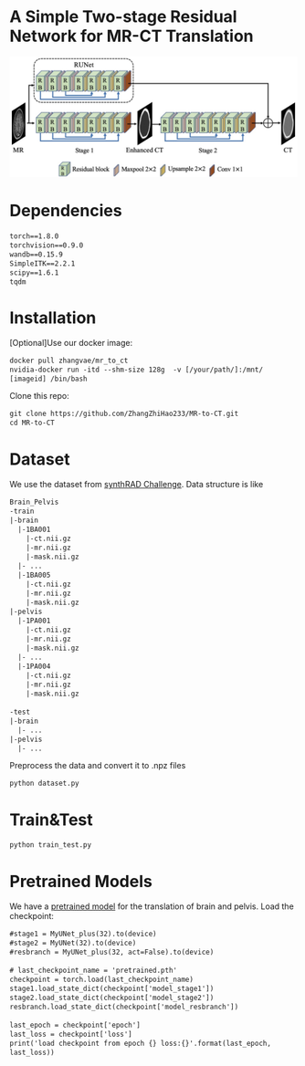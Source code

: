 # A Simple Two-stage Residual Network for MR-CT Translation

![image](https://github.com/ZhangZhiHao233/MR-to-CT/blob/main/figure.jpg)

# Dependencies
```
torch==1.8.0
torchvision==0.9.0
wandb==0.15.9
SimpleITK==2.2.1
scipy==1.6.1
tqdm
```
# Installation
[Optional]Use our docker image:
```
docker pull zhangvae/mr_to_ct
nvidia-docker run -itd --shm-size 128g  -v [/your/path/]:/mnt/ [imageid] /bin/bash
```
Clone this repo:
```
git clone https://github.com/ZhangZhiHao233/MR-to-CT.git
cd MR-to-CT
```
# Dataset
We use the dataset from [synthRAD Challenge](https://synthrad2023.grand-challenge.org/Data/).
Data structure is like
```
Brain_Pelvis
-train
|-brain
  |-1BA001
    |-ct.nii.gz
    |-mr.nii.gz
    |-mask.nii.gz
  |- ...
  |-1BA005
    |-ct.nii.gz
    |-mr.nii.gz
    |-mask.nii.gz
|-pelvis
  |-1PA001
    |-ct.nii.gz
    |-mr.nii.gz
    |-mask.nii.gz
  |- ...
  |-1PA004
    |-ct.nii.gz
    |-mr.nii.gz
    |-mask.nii.gz

-test
|-brain
  |- ...
|-pelvis
  |- ...
```
Preprocess the data and convert it to .npz files
```
python dataset.py
```
# Train&Test
```
python train_test.py
```
# Pretrained Models
We have a [pretrained model](https://drive.google.com/file/d/17Dv3G06QUHHzYg4F6vpsy2tDPkTbjTi9/view?usp=drive_link) for the translation of brain and pelvis.
Load the checkpoint:
```
#stage1 = MyUNet_plus(32).to(device)
#stage2 = MyUNet(32).to(device)
#resbranch = MyUNet_plus(32, act=False).to(device)

# last_checkpoint_name = 'pretrained.pth'
checkpoint = torch.load(last_checkpoint_name)
stage1.load_state_dict(checkpoint['model_stage1'])
stage2.load_state_dict(checkpoint['model_stage2'])
resbranch.load_state_dict(checkpoint['model_resbranch'])

last_epoch = checkpoint['epoch']
last_loss = checkpoint['loss']
print('load checkpoint from epoch {} loss:{}'.format(last_epoch, last_loss))
```

